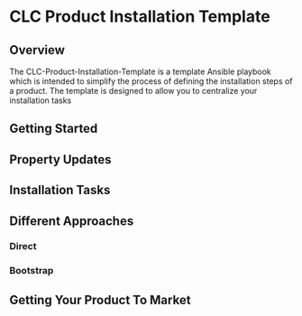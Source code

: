 # CLC Product Installation Template

## Overview
The CLC-Product-Installation-Template is a template Ansible playbook which is intended to simplify the process of defining the installation steps of a product.  The template is designed to allow you to centralize your installation tasks 

## Getting Started

## Property Updates

## Installation Tasks

## Different Approaches 
### Direct
### Bootstrap


## Getting Your Product To Market
